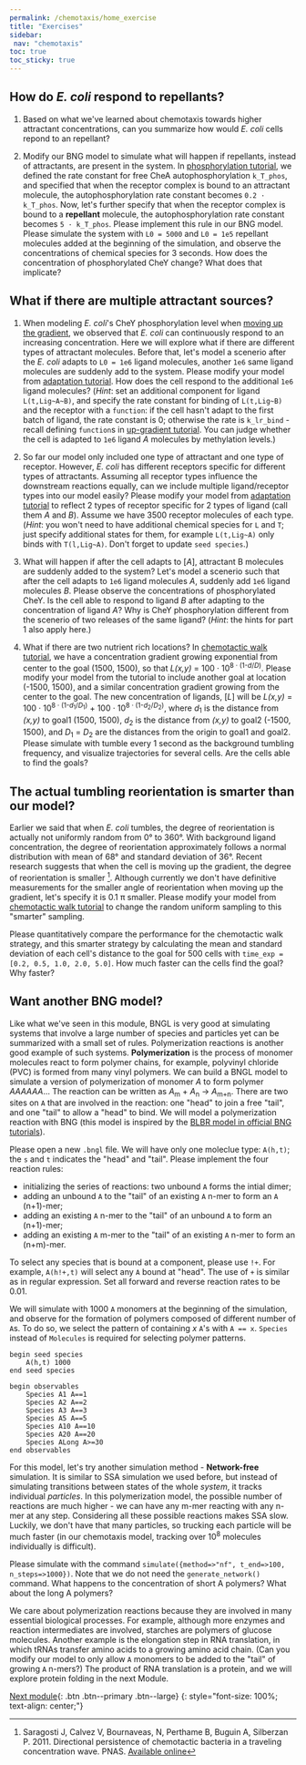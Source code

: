 ```yaml
---
permalink: /chemotaxis/home_exercise
title: "Exercises"
sidebar:
 nav: "chemotaxis"
toc: true
toc_sticky: true
---
```


## How do *E. coli* respond to repellants?

1. Based on what we've learned about chemotaxis towards higher attractant concentrations, can you summarize how would *E. coli* cells repond to an repellant?

2. Modify our BNG model to simulate what will happen if repellants, instead of attractants, are present in the system. In [phosphorylation tutorial](tutorial_phos), we defined the rate constant for free CheA autophosphorylation `k_T_phos`, and specified that when the receptor complex is bound to an attractant molecule, the autophosphorylation rate constant becomes `0.2 · k_T_phos`. Now, let's further specify that when the receptor complex is bound to a **repellant** molecule, the autophosphorylation rate constant becomes `5 · k_T_phos`. Please implement this rule in our BNG model. Please simulate the system with `L0 = 5000` and `L0 = 1e5` repellant molecules added at the beginning of the simulation, and observe the concentrations of chemical species for 3 seconds. How does the concentration of phosphorylated CheY change? What does that implicate?

## What if there are multiple attractant sources?

1. When modeling *E. coli*'s CheY phosphorylation level when [moving up the gradient](home_gradient), we observed that *E. coli* can continuously respond to an increasing concentration. Here we will explore what if there are different types of attractant molecules. Before that, let's model a scenerio after the *E. coli* adapts to `L0 = 1e6` ligand molecules, another `1e6` same ligand molecules are suddenly add to the system. Please modify your model from [adaptation tutorial](tutorial_senseadap). How does the cell respond to the additional `1e6` ligand molecules? (*Hint*: set an additional component for ligand `L(t,Lig~A~B)`, and specify the rate constant for binding of `L(t,Lig~B)` and the receptor with a `function`: if the cell hasn't adapt to the first batch of ligand, the rate constant is 0; otherwise the rate is `k_lr_bind` - recall defining `function`s in [up-gradient tutorial](tutorial_gradient). You can judge whether the cell is adapted to `1e6` ligand *A* molecules by methylation levels.)

2. So far our model only included one type of attractant and one type of receptor. However, *E. coli* has different receptors specific for different types of attractants. Assuming all receptor types influence the downstream reactions equally, can we include multiple ligand/receptor types into our model easily? Please modify your model from [adaptation tutorial](tutorial_senseadap) to reflect 2 types of receptor specific for 2 types of ligand (call them *A* and *B*). Assume we have 3500 receptor molecules of each type. (*Hint*: you won't need to have additional chemical species for `L` and `T`; just specify additional states for them, for example `L(t,Lig~A)` only binds with `T(l,Lig~A)`. Don't forget to update `seed species`.)

3. What will happen if after the cell adapts to [*A*], attractant B molecules are suddenly added to the system? Let's model a scenerio such that after the cell adapts to `1e6` ligand molecules *A*, suddenly add `1e6` ligand molecules *B*. Please observe the concentrations of phosphorylated CheY. Is the cell able to respond to ligand *B* after adapting to the concentration of ligand *A*? Why is CheY phosphorylation different from the scenerio of two releases of the same ligand? (*Hint*: the hints for part 1 also apply here.)

4. What if there are two nutrient rich locations? In [chemotactic walk tutorial](tutorial_walk), we have a concentration gradient growing exponential from center to the goal (1500, 1500), so that *L(x,y)* = 100 · 10<sup>8 · (1-*d*/*D*)</sup>. Please modify your model from the tutorial to include another goal at location (-1500, 1500), and a similar concentration gradient growing from the center to the goal. The new concentration of ligands, [*L*] will be *L(x,y)* = 100 · 10<sup>8 · (1-*d*<sub>1</sub>/*D*<sub>1</sub>)</sup> + 100 · 10<sup>8 · (1-*d*<sub>2</sub>/*D*<sub>2</sub>)</sup>, where *d*<sub>1</sub> is the distance from *(x,y)* to goal1 (1500, 1500), *d*<sub>2</sub> is the distance from *(x,y)* to goal2 (-1500, 1500), and *D*<sub>1</sub> = *D*<sub>2</sub> are the distances from the origin to goal1 and goal2. Please simulate with tumble every 1 second as the background tumbling frequency, and visualize trajectories for several cells. Are the cells able to find the goals?

## The actual tumbling reorientation is smarter than our model?

Earlier we said that when *E. coli* tumbles, the degree of reorientation is actually not uniformly random from 0° to 360°. With background ligand concentration, the degree of reorientation approximately follows a normal distribution with mean of 68° and standard deviation of 36°. Recent research suggests that when the cell is moving up the gradient, the degree of reorientation is smaller [^Saragosti2011]. Although currently we don't have definitive measurements for the smaller angle of reorientation when moving up the gradient, let's specify it is 0.1 π smaller. Please modify your model from [chemotactic walk tutorial](tutorial_walk) to change the random uniform sampling to this "smarter" sampling. 

Please quantitatively compare the performance for the chemotactic walk strategy, and this smarter strategy by calculating the mean and standard deviation of each cell's distance to the goal for 500 cells with `time_exp = [0.2, 0.5, 1.0, 2.0, 5.0]`. How much faster can the cells find the goal? Why faster?

## Want another BNG model?

Like what we've seen in this module, BNGL is very good at simulating systems that involve a large number of species and particles yet can be summarized with a small set of rules. Polymerization reactions is another good example of such systems. **Polymerization** is the process of monomer molecules react to form polymer chains, for example, polyvinyl chloride (PVC) is formed from many vinyl polymers. We can build a BNGL model to simulate a version of polymerization of monomer *A* to form polymer *AAAAAA*... The reaction can be written as *A*<sub>m</sub> + *A*<sub>n</sub> -> *A*<sub>m+n</sub>. There are two sites on `A` that are involved in the reaction: one "head" to join a free "tail", and one "tail" to allow a "head" to bind. We will model a polymerization reaction with BNG (this model is inspired by the [BLBR model in official BNG tutorials](https://github.com/RuleWorld/BNGTutorial/blob/master/CBNGL/BLBR.bngl)).

Please open a new `.bngl` file. We will have only one moleclue type: `A(h,t)`; the `s` and `t` indicates the "head" and "tail". Please implement the four reaction rules: 
- initializing the series of reactions: two unbound `A` forms the intial dimer; 
- adding an unbound `A` to the "tail" of an existing `A` n-mer to form an `A` (n+1)-mer; 
- adding an existing `A` n-mer to the "tail" of an unbound `A` to form an (n+1)-mer;
- adding an existing `A` m-mer to the "tail" of an existing `A` n-mer to form an (n+m)-mer.

To select any species that is bound at a component, please use `!+`. For example, `A(h!+,t)` will select any `A` bound at "head". The use of `+` is similar as in regular expression. Set all forward and reverse reaction rates to be 0.01.

We will simulate with 1000 `A` monomers at the beginning of the simulation, and observe for the formation of polymers composed of different number of `A`s. To do so, we select the pattern of containing *x* `A`'s with `A == x`. `Species` instead of `Molecules` is required for selecting polymer patterns.

	begin seed species
		A(h,t) 1000
	end seed species

	begin observables
		Species A1 A==1
		Species A2 A==2
		Species A3 A==3
		Species A5 A==5
		Species A10 A==10
		Species A20 A==20
		Species ALong A>=30
	end observables

For this model, let's try another simulation method - **Network-free** simulation. It is similar to SSA simulation we used before, but instead of simulating transitions between states of the whole *system*, it tracks individual *particles*. In this polymerization model, the possible number of reactions are much higher - we can have any m-mer reacting with any n-mer at any step. Considering all these possible reactions makes SSA slow. Luckily, we don't have that many particles, so trucking each particle will be much faster (in our chemotaxis model, tracking over 10<sup>8</sup> molecules individually is difficult).

Please simulate with the command `simulate({method=>"nf", t_end=>100, n_steps=>1000})`. Note that we do not need the `generate_network()` command. What happens to the concentration of short A polymers? What about the long A polymers?

We care about polymerization reactions because they are involved in many essential biological processes. For example, although more enzymes and reaction intermediates are involved, starches are polymers of glucose molecules. Another example is the elongation step in RNA translation, in which tRNAs transfer amino acids to a growing amino acid chain. (Can you modify our model to only allow `A` monomers to be added to the "tail" of growing `A` n-mers?) The product of RNA translation is a protein, and we will explore protein folding in the next Module.



[^Saragosti2011]: Saragosti J, Calvez V, Bournaveas, N, Perthame B, Buguin A, Silberzan P. 2011. Directional persistence of chemotactic bacteria in a traveling concentration wave. PNAS. [Available online](https://www.pnas.org/content/pnas/108/39/16235.full.pdf)

[^Saragosti2012]: Saragosti J., Siberzan P., Buguin A. 2012. Modeling *E. coli* tumbles by rotational diffusion. Implications for chemotaxis. PLoS One 7(4):e35412. [available online](https://www.ncbi.nlm.nih.gov/pmc/articles/PMC3329434/).

[^Berg1972]: Berg HC, Brown DA. 1972. Chemotaxis in Escherichia coli analysed by three-dimensional tracking. Nature. [Available online](https://www.nature.com/articles/239500a0)

[^Baker2005]: Baker MD, Wolanin PM, Stock JB. 2005. Signal transduction in bacterial chemotaxis. BioEssays 28:9-22. [Available online](https://pubmed.ncbi.nlm.nih.gov/16369945/)


[Next module](../coronavirus/home){: .btn .btn--primary .btn--large}
{: style="font-size: 100%; text-align: center;"}
